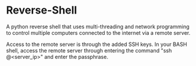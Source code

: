 # Reverse-Shell
A python reverse shell that uses multi-threading and network programming to control multiple computers connected to the internet via a remote server.

Access to the remote server is through the added SSH keys. 
In your BASH shell, access the remote server through entering the command "ssh <username>@<server_ip>" and enter the passphrase.
